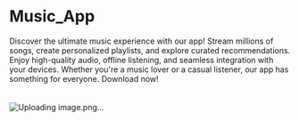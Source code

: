 # Music_App
Discover the ultimate music experience with our app! Stream millions of songs, create personalized playlists, and explore curated recommendations. Enjoy high-quality audio, offline listening, and seamless integration with your devices. Whether you're a music lover or a casual listener, our app has something for everyone. Download now!
<br>
<br>
<br>
![Uploading image.png…]()
